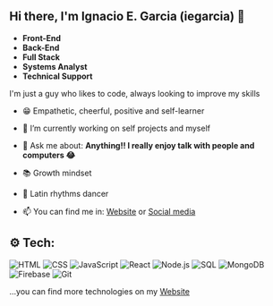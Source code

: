 ## Hi there, I'm Ignacio E. Garcia (iegarcia) 👋

- **Front-End**
- **Back-End**
- **Full Stack**
- **Systems Analyst**
- **Technical Support**

I'm just a guy who likes to code, always looking to improve my skills

- 😁 Empathetic, cheerful, positive and self-learner

- 🔭 I’m currently working on self projects and myself

- 💬 Ask me about: **Anything!! I really enjoy talk with people and computers 😂**

- 📚 Growth mindset

- 🕺 Latin rhythms dancer

- 📫 You can find me in:
[Website](ignaciodev.vercel.app) or [Social media](https://linktr.ee/iegarciadev)



## ⚙️ Tech:
![HTML](https://imagizer.imageshack.com/img923/8532/JG8FsR.png)
![CSS](https://imagizer.imageshack.com/img924/6360/heqP2C.png)
![JavaScript](https://imagizer.imageshack.com/img922/8339/woHqHK.png)
![React](https://imagizer.imageshack.com/img922/2437/whIQTj.png)
![Node.js](https://imagizer.imageshack.com/img924/9995/SbfK6s.png)
![SQL](https://imagizer.imageshack.com/img923/9462/WOz8G9.png)
![MongoDB](https://imagizer.imageshack.com/img923/4842/YeKNo0.png)
![Firebase](https://imagizer.imageshack.com/img922/8863/zp06Au.png)
![Git](https://imagizer.imageshack.com/img924/4479/MTP7Nc.png)

...you can find more technologies on my [Website](ignaciodev.vercel.app)
